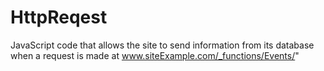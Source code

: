 # HttpReqest
JavaScript code that allows the site to send information from its database when a request is made at www.siteExample.com/_functions/Events/"

